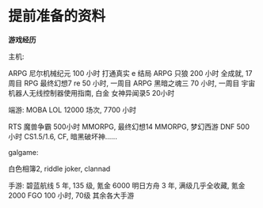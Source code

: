 # 提前准备的资料

**游戏经历**

主机:

ARPG 尼尔机械纪元 100 小时 打通真实 e 结局
ARPG 只狼 200 小时 全成就, 17 周目
RPG 最终幻想7 re 50 小时, 一周目
ARPG 黑暗之魂三 70 小时, 一周目
宇宙机器人无线控制器使用指南, 白金
女神异闻录5 20小时

端游:
MOBA LOL 12000 场次, 7700 小时

RTS 魔兽争霸 500小时
MMORPG, 最终幻想14 
MMORPG, 梦幻西游
DNF 500 小时
CS1.5/1.6, CF, 暗黑破坏神......

galgame:

白色相簿2, riddle joker, clannad

手游: 
碧蓝航线 5 年, 135 级, 氪金 6000
明日方舟 3 年, 满级几乎全收藏, 氪金 2000 
FGO 100 小时, 70级
其余各大手游



